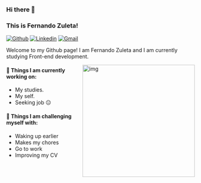 ### Hi there 👋 
### This is Fernando Zuleta!

[![Github](https://img.shields.io/badge/-Github-000?style=flat&logo=Github&logoColor=white)](https://github.com/zuletag)
[![Linkedin](https://img.shields.io/badge/-LinkedIn-blue?style=flat&logo=Linkedin&logoColor=white)](https://www.linkedin.com/in/fernandozuleta/)
[![Gmail](https://img.shields.io/badge/-Gmail-c14438?style=flat&logo=Gmail&logoColor=white)](mailto:contacto@graficandozuleta.cl)

Welcome to my Github page! I am Fernando Zuleta and I am currently studying Front-end development.

<img align="right" alt="img" src="https://avatars.akamai.steamstatic.com/0c9a94021a4b9b897b750edf401b0b21586f17be_full.jpg" width="300px" height="auto" />




#### 🌱 Things I am currently working on: 
- My studies.
- My self.
- Seeking job 😑

#### :muscle: Things I am challenging myself with:
- Waking up earlier
- Makes my chores
- Go to work
- Improving my CV
